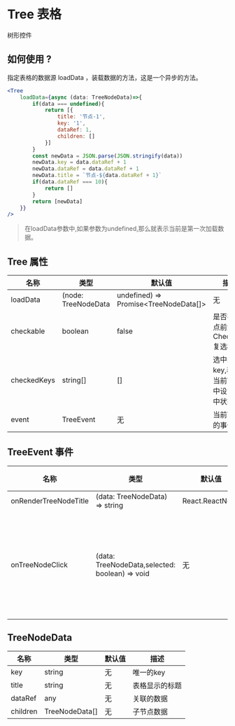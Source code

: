 # Tree 表格

树形控件

## 如何使用 ? 

指定表格的数据源 loadData ，装载数据的方法，这是一个异步的方法。 

```jsx
<Tree 
    loadData={async (data: TreeNodeData)=>{
        if(data === undefined){
            return [{
                title: '节点-1',
                key: '1',
                dataRef: 1,
                children: []
            }]
        }
        const newData = JSON.parse(JSON.stringify(data))
        newData.key = data.dataRef + 1
        newData.dataRef = data.dataRef + 1
        newData.title = `节点-${data.dataRef + 1}`
        if(data.dataRef === 10){
            return []
        }
        return [newData]
    }}
/>
```
> 在loadData参数中,如果参数为undefined,那么就表示当前是第一次加载数据。



## Tree 属性

|名称        | 类型                        | 默认值  | 描述
|----       |----                          |-----   |------
|loadData  | (node: TreeNodeData | undefined) => Promise<TreeNodeData[]>| 无 | 装载子节点数据
|checkable  | boolean         | false | 是否在节点前添加 Checkbox 复选框
|checkedKeys | string[]       | []    | 选中的key,表示当前Tree中设置选中状态
|event       | TreeEvent      | 无     | 当前Tree的事件

## TreeEvent 事件

|名称        | 类型                        | 默认值  | 描述
|----       |----                          |-----   |------
|onRenderTreeNodeTitle |(data: TreeNodeData) => string | React.ReactNode| 无 | 渲染节点title的时候触发的事件，返回一个新的title对象
|onTreeNodeClick       |(data: TreeNodeData,selected: boolean) => void | 无 | 点击树节点触发的事件

## TreeNodeData

|名称        | 类型                        | 默认值  | 描述
|----       |----                          |-----   |------
|key         | string                     |无      |唯一的key
|title       | string                     |无      |表格显示的标题
|dataRef     |any                         |无      |关联的数据
|children    |TreeNodeData[]              |无       | 子节点数据
